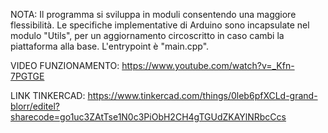 NOTA:
Il programma si sviluppa in moduli consentendo una maggiore flessibilità.
Le specifiche implementative di Arduino sono incapsulate nel modulo "Utils",
per un aggiornamento circoscritto in caso cambi la piattaforma alla base.
L'entrypoint è "main.cpp".

VIDEO FUNZIONAMENTO:
https://www.youtube.com/watch?v=_Kfn-7PGTGE

LINK TINKERCAD:
https://www.tinkercad.com/things/0leb6pfXCLd-grand-blorr/editel?sharecode=go1uc3ZAtTse1N0c3PiObH2CH4gTGUdZKAYlNRbcCcs